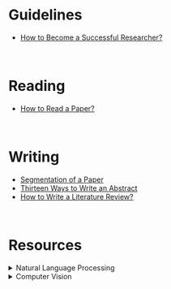 # Guidelines

<ul>
    <li><a href="https://github.com/mehedihasanbijoy/Research-Notes/blob/main/How%20to%20Become%20a%20Successful%20Researcher.pdf" target="_blank">How to Become a Successful Researcher?</a></li>
    <!--- <li><a href="" target="_blank">Item</a></li> --->
</ul>

</br>


# Reading

<ul>
    <li><a href="https://github.com/mehedihasanbijoy/Research-Notes/blob/main/How%20to%20Read%20a%20Paper.pdf" target="_blank">How to Read a Paper?</a></li>
    <!--- <li><a href="" target="_blank">Item</a></li> --->
</ul>

</br>

# Writing
<ul>
    <li><a href="https://github.com/mehedihasanbijoy/Research-Notes/blob/main/segmentation%20of%20a%20paper.jpg" target="_blank">Segmentation of a Paper</a></li>
    <!--- --->
    <li><a href="https://github.com/mehedihasanbijoy/Research-Notes/blob/main/Thirteen%20Ways%20to%20Write%20an%20Abstract.pdf" target="_blank">Thirteen Ways to Write an Abstract</a></li>
    <!--- --->
    <li><a href="https://github.com/mehedihasanbijoy/Research-Notes/blob/main/How%20to%20Write%20a%20Literature%20Review.pdf" target="_blank">How to Write a Literature Review?</a></li>
    <!--- --->
    <!--- <li><a href="" target="_blank">Item</a></li> --->
</ul>

</br>

# Resources

<details><summary>Natural Language Processing</summary>

* [Tutorials on implementing different NLP models and tasks with PyTorch and TorchText by Ben Trevett](https://github.com/bentrevett)

</details>


<details><summary>Computer Vision</summary>

* [Machine-Learning-Collection by Aladdin Persson](https://github.com/aladdinpersson/Machine-Learning-Collection/tree/master/ML/Pytorch)

</details>

</br>


<!--- <li><a href="" target="_blank">Item</a></li> --->
